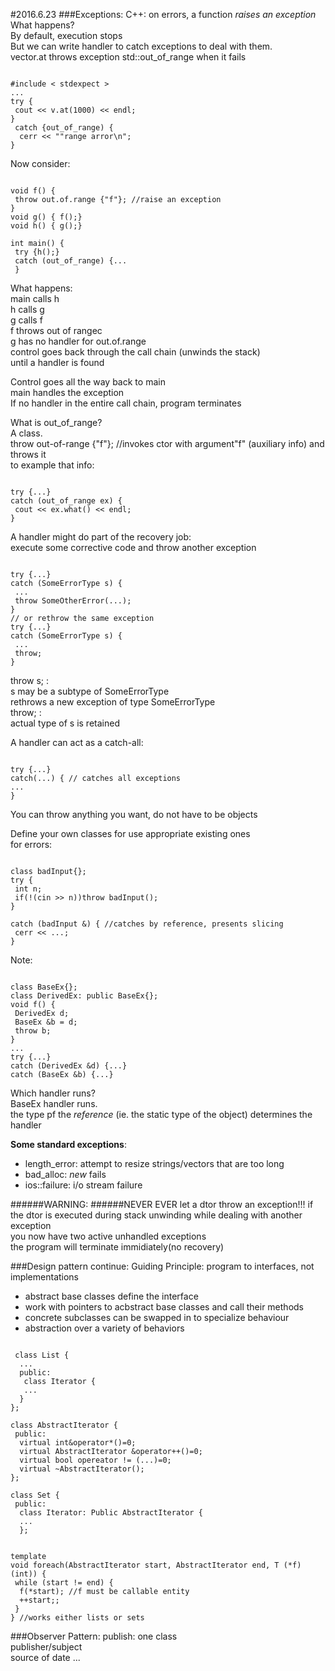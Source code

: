 #2016.6.23
###Exceptions:
C++: on errors, a function *raises an exception* </br>
What happens? </br>
By default, execution stops </br>
But we can write handler to catch exceptions to deal with them. </br>
vector<T>.at throws exception std::out_of_range when it fails
<pre><code>
#include < stdexpect >
...
try {
 cout << v.at(1000) << endl;  
}
 catch {out_of_range) {
  cerr << ""range arror\n";
}
</code></pre>

Now consider:
<pre><code>
void f() {
 throw out.of.range {"f"}; //raise an exception
}
void g() { f();}
void h() { g();}

int main() {
 try {h();}
 catch (out_of_range) {...
 }
</code></pre>
What happens: </br>
main calls h </br>
h calls g </br>
g calls f </br>
f throws out of rangec </br>
g has no handler for out.of.range </br>
control goes back through the call chain (unwinds the stack) </br>
until a handler is found

Control goes all the way back to main </br>
main handles the exception </br>
If no handler in the entire call chain, program terminates

What is out_of_range?  </br>
A class. </br>
throw out-of-range {"f"}; //invokes ctor with argument"f" (auxiliary info) and throws it </br>
to example that info:
<pre><code>
try {...}
catch (out_of_range ex) {
 cout << ex.what() << endl;
}
</code></pre>

A handler might do part of the recovery job: </br>
execute some corrective code and throw another exception
<pre><code>
try {...}
catch (SomeErrorType s) {
 ...
 throw SomeOtherError(...);
}
// or rethrow the same exception
try {...}
catch (SomeErrorType s) {
 ...
 throw;
}
</code></pre>
throw s; : </br>
s may be a subtype of SomeErrorType </br>
rethrows a new exception of type SomeErrorType </br>
throw; : </br>
actual type of s is retained

A handler can act as a catch-all:
<pre><code>
try {...}
catch(...) { // catches all exceptions
...
}
</code></pre>
You can throw anything you want, do not have to be objects

Define your own classes for use appropriate existing ones </br>
for errors:
<pre><code>
class badInput{};
try {
 int n;
 if(!(cin >> n))throw badInput();
}

catch (badInput &) { //catches by reference, presents slicing
 cerr << ...;
}
</code></pre>

Note:
<pre><code>
class BaseEx{};
class DerivedEx: public BaseEx{};
void f() {
 DerivedEx d;
 BaseEx &b = d;
 throw b;
} 
...
try {...}
catch (DerivedEx &d) {...}
catch (BaseEx &b) {...}
</code></pre>
Which handler runs? </br>
BaseEx handler runs. </br>
the type pf the *reference* (ie. the static type of the object) determines the handler

**Some standard exceptions**: </br>
- length_error: attempt to resize strings/vectors that are too long </br>
- bad_alloc: *new* fails
- ios::failure: i/o stream failure


######WARNING:
######NEVER EVER let a dtor throw an exception!!!
if the dtor is executed during stack unwinding while dealing with another exception </br>
you now have two active unhandled exceptions </br>
the program will terminate immidiately(no recovery)

###Design pattern continue:
Guiding Principle: program to interfaces, not implementations </br>
- abstract base classes define the interface </br>
 - work with pointers to acbstract base classes and call their methods
 - concrete subclasses can be swapped in to specialize behaviour
 - abstraction over a variety of behaviors
 
<pre><code>
 class List {
  ...
  public:
   class Iterator { 
   ...
  }
};

class AbstractIterator {
 public:
  virtual int&operator*()=0;
  virtual AbstractIterator &operator++()=0;
  virtual bool opereator != (...)=0;
  virtual ~AbstractIterator();
};

class Set {
 public:
  class Iterator: Public AbstractIterator { 
  ...
  };
</code></pre>

<pre><code>
template <typrname T>
void foreach(AbstractIterator start, AbstractIterator end, T (*f)(int)) {
 while (start != end) {
  f(*start); //f must be callable entity
  ++start;;
 }
} //works either lists or sets
</code></pre>

###Observer Pattern:
publish: 
one class </br>
publisher/subject </br>
source of date
...

